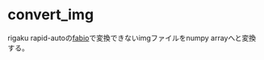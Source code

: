 # convert_img

rigaku rapid-autoの[fabio](https://github.com/silx-kit/fabio)で変換できないimgファイルをnumpy arrayへと変換する。
